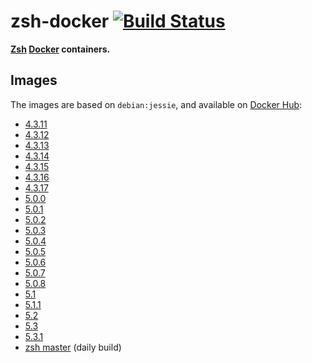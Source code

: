 zsh-docker [![Build Status](https://travis-ci.org/zsh-users/zsh-docker.svg?branch=master)](https://travis-ci.org/zsh-users/zsh-docker)
==========

**[Zsh](http://www.zsh.org) [Docker](https://www.docker.com) containers.**

Images
------

The images are based on `debian:jessie`, and available on [Docker Hub](https://hub.docker.com/u/zshusers):

- [4.3.11](https://hub.docker.com/r/zshusers/zsh-4.3.11)
- [4.3.12](https://hub.docker.com/r/zshusers/zsh-4.3.12)
- [4.3.13](https://hub.docker.com/r/zshusers/zsh-4.3.13)
- [4.3.14](https://hub.docker.com/r/zshusers/zsh-4.3.14)
- [4.3.15](https://hub.docker.com/r/zshusers/zsh-4.3.15)
- [4.3.16](https://hub.docker.com/r/zshusers/zsh-4.3.16)
- [4.3.17](https://hub.docker.com/r/zshusers/zsh-4.3.17)
- [5.0.0](https://hub.docker.com/r/zshusers/zsh-5.0.0)
- [5.0.1](https://hub.docker.com/r/zshusers/zsh-5.0.1)
- [5.0.2](https://hub.docker.com/r/zshusers/zsh-5.0.2)
- [5.0.3](https://hub.docker.com/r/zshusers/zsh-5.0.3)
- [5.0.4](https://hub.docker.com/r/zshusers/zsh-5.0.4)
- [5.0.5](https://hub.docker.com/r/zshusers/zsh-5.0.5)
- [5.0.6](https://hub.docker.com/r/zshusers/zsh-5.0.6)
- [5.0.7](https://hub.docker.com/r/zshusers/zsh-5.0.7)
- [5.0.8](https://hub.docker.com/r/zshusers/zsh-5.0.8)
- [5.1](https://hub.docker.com/r/zshusers/zsh-5.1)
- [5.1.1](https://hub.docker.com/r/zshusers/zsh-5.1.1)
- [5.2](https://hub.docker.com/r/zshusers/zsh-5.2)
- [5.3](https://hub.docker.com/r/zshusers/zsh-5.3)
- [5.3.1](https://hub.docker.com/r/zshusers/zsh-5.3.1)
- [zsh master](https://hub.docker.com/r/zshusers/zsh-master) (daily build)
